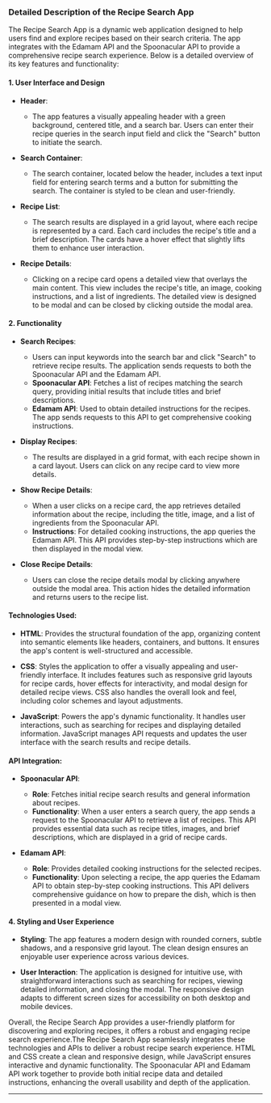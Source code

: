 ### Detailed Description of the Recipe Search App

The Recipe Search App is a dynamic web application designed to help users find and explore recipes based on their search criteria. The app integrates with the Edamam API and the Spoonacular API to provide a comprehensive recipe search experience. Below is a detailed overview of its key features and functionality:

#### **1. User Interface and Design**

- **Header**:
  - The app features a visually appealing header with a green background, centered title, and a search bar. Users can enter their recipe queries in the search input field and click the "Search" button to initiate the search.

- **Search Container**:
  - The search container, located below the header, includes a text input field for entering search terms and a button for submitting the search. The container is styled to be clean and user-friendly.

- **Recipe List**:
  - The search results are displayed in a grid layout, where each recipe is represented by a card. Each card includes the recipe's title and a brief description. The cards have a hover effect that slightly lifts them to enhance user interaction.

- **Recipe Details**:
  - Clicking on a recipe card opens a detailed view that overlays the main content. This view includes the recipe's title, an image, cooking instructions, and a list of ingredients. The detailed view is designed to be modal and can be closed by clicking outside the modal area.

#### **2. Functionality**

- **Search Recipes**:
  - Users can input keywords into the search bar and click "Search" to retrieve recipe results. The application sends requests to both the Spoonacular API and the Edamam API.
  - **Spoonacular API**: Fetches a list of recipes matching the search query, providing initial results that include titles and brief descriptions.
  - **Edamam API**: Used to obtain detailed instructions for the recipes. The app sends requests to this API to get comprehensive cooking instructions.

- **Display Recipes**:
  - The results are displayed in a grid format, with each recipe shown in a card layout. Users can click on any recipe card to view more details.

- **Show Recipe Details**:
  - When a user clicks on a recipe card, the app retrieves detailed information about the recipe, including the title, image, and a list of ingredients from the Spoonacular API.
  - **Instructions**: For detailed cooking instructions, the app queries the Edamam API. This API provides step-by-step instructions which are then displayed in the modal view.

- **Close Recipe Details**:
  - Users can close the recipe details modal by clicking anywhere outside the modal area. This action hides the detailed information and returns users to the recipe list.
 

#### **Technologies Used:**

- **HTML**: Provides the structural foundation of the app, organizing content into semantic elements like headers, containers, and buttons. It ensures the app's content is well-structured and accessible.
  
- **CSS**: Styles the application to offer a visually appealing and user-friendly interface. It includes features such as responsive grid layouts for recipe cards, hover effects for interactivity, and modal design for detailed recipe views. CSS also handles the overall look and feel, including color schemes and layout adjustments.

- **JavaScript**: Powers the app's dynamic functionality. It handles user interactions, such as searching for recipes and displaying detailed information. JavaScript manages API requests and updates the user interface with the search results and recipe details.

#### **API Integration:**

- **Spoonacular API**: 
  - **Role**: Fetches initial recipe search results and general information about recipes.
  - **Functionality**: When a user enters a search query, the app sends a request to the Spoonacular API to retrieve a list of recipes. This API provides essential data such as recipe titles, images, and brief descriptions, which are displayed in a grid of recipe cards.
  
- **Edamam API**:
  - **Role**: Provides detailed cooking instructions for the selected recipes.
  - **Functionality**: Upon selecting a recipe, the app queries the Edamam API to obtain step-by-step cooking instructions. This API delivers comprehensive guidance on how to prepare the dish, which is then presented in a modal view.


#### **4. Styling and User Experience**

- **Styling**: The app features a modern design with rounded corners, subtle shadows, and a responsive grid layout. The clean design ensures an enjoyable user experience across various devices.

- **User Interaction**: The application is designed for intuitive use, with straightforward interactions such as searching for recipes, viewing detailed information, and closing the modal. The responsive design adapts to different screen sizes for accessibility on both desktop and mobile devices.

Overall, the Recipe Search App provides a user-friendly platform for discovering and exploring recipes, it offers a robust and engaging recipe search experience.The Recipe Search App seamlessly integrates these technologies and APIs to deliver a robust recipe search experience. HTML and CSS create a clean and responsive design, while JavaScript ensures interactive and dynamic functionality. The Spoonacular API and Edamam API work together to provide both initial recipe data and detailed instructions, enhancing the overall usability and depth of the application.

--- 
